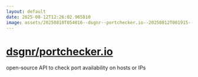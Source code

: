```yaml
---
layout: default
date: 2025-08-12T12:26:02.965810
image: assets/20250810T054016--dsgnr--portchecker.io--20250812T001915--cropped.png
---
```


# [dsgnr/portchecker.io](https://github.com/dsgnr/portchecker.io)

open-source API to check port availability on hosts or IPs
